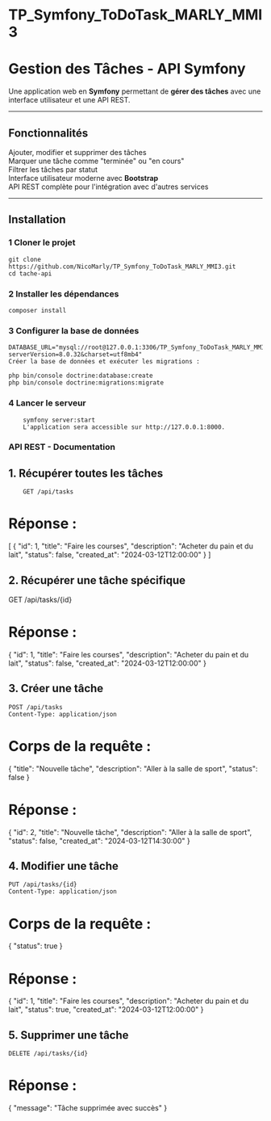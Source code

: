 # TP_Symfony_ToDoTask_MARLY_MMI3

# Gestion des Tâches - API Symfony

Une application web en **Symfony** permettant de **gérer des tâches** avec une interface utilisateur et une API REST.

---

## Fonctionnalités
 Ajouter, modifier et supprimer des tâches  
 Marquer une tâche comme "terminée" ou "en cours"  
 Filtrer les tâches par statut  
 Interface utilisateur moderne avec **Bootstrap**  
 API REST complète pour l'intégration avec d'autres services  

---

## Installation

### 1 **Cloner le projet**

    git clone https://github.com/NicoMarly/TP_Symfony_ToDoTask_MARLY_MMI3.git
    cd tache-api

### 2 Installer les dépendances

    composer install

### 3 Configurer la base de données

    DATABASE_URL="mysql://root@127.0.0.1:3306/TP_Symfony_ToDoTask_MARLY_MMI3?serverVersion=8.0.32&charset=utf8mb4"
    Créer la base de données et exécuter les migrations :

    php bin/console doctrine:database:create
    php bin/console doctrine:migrations:migrate

### 4 Lancer le serveur

        symfony server:start
        L'application sera accessible sur http://127.0.0.1:8000.

### API REST - Documentation

## 1. Récupérer toutes les tâches

        GET /api/tasks

# Réponse :

[
    {
        "id": 1,
        "title": "Faire les courses",
        "description": "Acheter du pain et du lait",
        "status": false,
        "created_at": "2024-03-12T12:00:00"
    }
]

## 2. Récupérer une tâche spécifique

GET /api/tasks/{id}

# Réponse :

{
    "id": 1,
    "title": "Faire les courses",
    "description": "Acheter du pain et du lait",
    "status": false,
    "created_at": "2024-03-12T12:00:00"
}

## 3. Créer une tâche

    POST /api/tasks
    Content-Type: application/json

# Corps de la requête :

{
    "title": "Nouvelle tâche",
    "description": "Aller à la salle de sport",
    "status": false
}

# Réponse :

{
    "id": 2,
    "title": "Nouvelle tâche",
    "description": "Aller à la salle de sport",
    "status": false,
    "created_at": "2024-03-12T14:30:00"
}

## 4. Modifier une tâche

    PUT /api/tasks/{id}
    Content-Type: application/json

# Corps de la requête :

{
    "status": true
}

# Réponse :

{
    "id": 1,
    "title": "Faire les courses",
    "description": "Acheter du pain et du lait",
    "status": true,
    "created_at": "2024-03-12T12:00:00"
}

## 5. Supprimer une tâche

    DELETE /api/tasks/{id}

# Réponse :

{
    "message": "Tâche supprimée avec succès"
}
